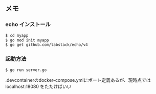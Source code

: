 ## メモ

### echo インストール
```bash
$ cd myapp
$ go mod init myapp
$ go get github.com/labstack/echo/v4
```

### 起動方法

```bash
$ go run server.go
```

.devcontainerのdocker-compose.ymlにポート定義あるが、現時点では localhost:18080 をたたけばいい
